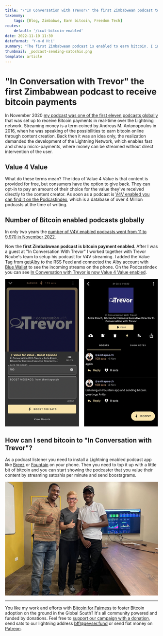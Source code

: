 ```yaml
---
title: "\"In Conversation with Trevor\" the first Zimbabwean podcast to receive bitcoin payments"
taxonomy:
    tags: [Blog, Zimbabwe, Earn bitcoin, Freedom Tech]
routes:
    default: '/icwt-bitcoin-enabled'
date: 2022-11-10 11:30
dateformat: 'Y-m-d H:i'
summary: "The first Zimbabwean podcast is enabled to earn bitcoin. I integrated Trevor Ncube's \"In Conversation with Trevor\" with Alby and Blue Wallet for Value 4 Value podcasting."
thumbnail: _podcast-sending-satoshis.png
template: article
---
```


# "In Conversation with Trevor" the first Zimbabwean podcast to receive bitcoin payments

In November 2020 [my podcast was one of the first eleven podcasts globally](bitcoin-podcast-enable-streaming-money) that was set up to receive Bitcoin payments in real-time over the Lightning network. Streaming money is a term coined by Andreas M. Antonopoulos in 2016, when he was speaking of the possibilities to earn bitcoin online through content creation. Back then it was an idea only, the realization demanded the development of the Lightning Network, which enables fast and cheap micro-payments, where money can be streamed without direct intervention of the user. 

## Value 4 Value

What do these terms mean? The idea of Value 4 Value is that content is provided for free, but consumers have the option to give back. They can opt-in to pay an amount of their choice for the value they've received directly to the content creator. As soon as a podcast is [V4V enabled you can find it on the Podcastindex](https://podcastindex.org/podcast/value4value), which is a database of over 4 Million podcasts at the time of writing.

## Number of Bitcoin enabled podcasts globally 

In only two years the [number of V4V enabled podcasts went from 11 to 9,970 in November 2022](https://podcastindex.org/podcast/value4value).

Now the **first Zimbabwean podcast is bitcoin payment enabled**. After I was a guest at "In Conversation With Trevor" I worked together with Trevor Ncube's team to setup his podcast for V4V streaming. I added the Value Tag from [getAlby](https://getalby.com) to the RSS Feed and connected the Alby account with [Blue Wallet](https://bluewallet.io/) to see the incoming streams on the phone. On the Podcastindex you can see [In Conversation with Trevor is now Value 4 Value enabled](https://podcastindex.org/podcast/5784258).

![Sending a message and some satoshis via Fountain app](_podcast-sending-satoshis.png)

## How can I send bitcoin to "In Conversation with Trevor"?

As a podcast listener you need to install a Lightning enabled podcast app like [Breez](https://breez.technology) or [Fountain](https://www.fountain.fm/) on your phone. Then you need to top it up with a little bit of bitcoin and you can start showing the podcaster that you value their content by streaming satoshis per minute and send boostagrams.

![](_team-podcast-20-zimbabwe.JPG)

---
You like my work and efforts with [Bitcoin for Fairness](https://bffbtc.org) to foster Bitcoin adoption on the ground in the Global South? It's all community powered and funded by donations. Feel free to [support our campaign with a donation](https://anita.link/geyser), send sats to our lightning address bff@geyser.fund or send fiat money on [Patreon](https://patreon.com/anitaposch).